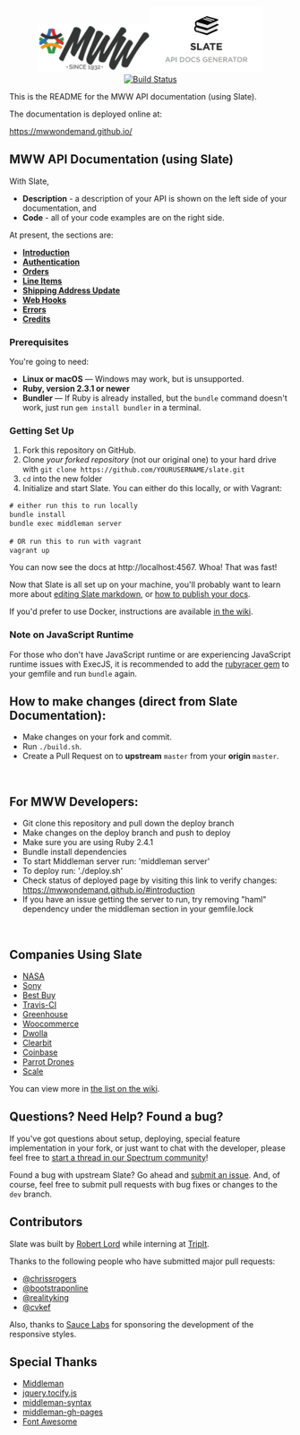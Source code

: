 <p align="center">
  <img src="source/images/logo.png" width="200"/><img src="https://raw.githubusercontent.com/lord/img/master/logo-slate.png" alt="Slate: API Documentation Generator" width="200">
  <br/>
  <a href="https://travis-ci.org/lord/slate"><img src="https://travis-ci.org/lord/slate.svg?branch=master" alt="Build Status"></a>
</p>

This is the README for the MWW API documentation (using Slate).

The documentation is deployed online at:

https://mwwondemand.github.io/

MWW API Documentation (using Slate)
------------------------------

With Slate,
 * **Description** - a description of your API is shown on the left side of your documentation, and
 * **Code** - all of your code examples are on the right side.


 At present, the sections are:

 * **[Introduction](http://mwwondemand.github.io/#introduction)**
 * **[Authentication](http://mwwondemand.github.io/#authentication)**
 * **[Orders](http://mwwondemand.github.io/#orders)**
 * **[Line Items](http://mwwondemand.github.io/#line-items)**
 * **[Shipping Address Update](http://mwwondemand.github.io/#shipping-address-update)**
 * **[Web Hooks](http://mwwondemand.github.io/#web-hooks)**
 * **[Errors](http://mwwondemand.github.io/#errors)**
 * **[Credits](http://mwwondemand.github.io/#credits)**

### Prerequisites

You're going to need:

 - **Linux or macOS** — Windows may work, but is unsupported.
 - **Ruby, version 2.3.1 or newer**
 - **Bundler** — If Ruby is already installed, but the `bundle` command doesn't work, just run `gem install bundler` in a terminal.

### Getting Set Up

1. Fork this repository on GitHub.
2. Clone *your forked repository* (not our original one) to your hard drive with `git clone https://github.com/YOURUSERNAME/slate.git`
3. `cd` into the new folder
4. Initialize and start Slate. You can either do this locally, or with Vagrant:

```shell
# either run this to run locally
bundle install
bundle exec middleman server

# OR run this to run with vagrant
vagrant up
```

You can now see the docs at http://localhost:4567. Whoa! That was fast!

Now that Slate is all set up on your machine, you'll probably want to learn more about [editing Slate markdown](https://github.com/lord/slate/wiki/Markdown-Syntax), or [how to publish your docs](https://github.com/lord/slate/wiki/Deploying-Slate).

If you'd prefer to use Docker, instructions are available [in the wiki](https://github.com/lord/slate/wiki/Docker).

### Note on JavaScript Runtime

For those who don't have JavaScript runtime or are experiencing JavaScript runtime issues with ExecJS, it is recommended to add the [rubyracer gem](https://github.com/cowboyd/therubyracer) to your gemfile and run `bundle` again.


## How to make changes (direct from Slate Documentation):

* Make changes on your fork and commit.
* Run `./build.sh`.
* Create a Pull Request on to **upstream** `master` from your **origin** `master`.

<br/>

## For MWW Developers: 

* Git clone this repository and pull down the deploy branch
* Make changes on the deploy branch and push to deploy
* Make sure you are using Ruby 2.4.1
* Bundle install dependencies
* To start Middleman server run: 'middleman server'
* To deploy run: './deploy.sh'
* Check status of deployed page by visiting this link to verify changes: https://mwwondemand.github.io/#introduction
* If you have an issue getting the server to run, try removing "haml" dependency under the middleman section in your gemfile.lock


<br/>

Companies Using Slate
---------------------------------

* [NASA](https://api.nasa.gov)
* [Sony](http://developers.cimediacloud.com)
* [Best Buy](https://bestbuyapis.github.io/api-documentation/)
* [Travis-CI](https://docs.travis-ci.com/api/)
* [Greenhouse](https://developers.greenhouse.io/harvest.html)
* [Woocommerce](http://woocommerce.github.io/woocommerce-rest-api-docs/)
* [Dwolla](https://docs.dwolla.com/)
* [Clearbit](https://clearbit.com/docs)
* [Coinbase](https://developers.coinbase.com/api)
* [Parrot Drones](http://developer.parrot.com/docs/bebop/)
* [Scale](https://docs.scaleapi.com/)

You can view more in [the list on the wiki](https://github.com/lord/slate/wiki/Slate-in-the-Wild).

Questions? Need Help? Found a bug?
--------------------

If you've got questions about setup, deploying, special feature implementation in your fork, or just want to chat with the developer, please feel free to [start a thread in our Spectrum community](https://spectrum.chat/slate)!

Found a bug with upstream Slate? Go ahead and [submit an issue](https://github.com/lord/slate/issues). And, of course, feel free to submit pull requests with bug fixes or changes to the `dev` branch.

Contributors
--------------------

Slate was built by [Robert Lord](https://lord.io) while interning at [TripIt](https://www.tripit.com/).

Thanks to the following people who have submitted major pull requests:

- [@chrissrogers](https://github.com/chrissrogers)
- [@bootstraponline](https://github.com/bootstraponline)
- [@realityking](https://github.com/realityking)
- [@cvkef](https://github.com/cvkef)

Also, thanks to [Sauce Labs](http://saucelabs.com) for sponsoring the development of the responsive styles.

Special Thanks
--------------------
- [Middleman](https://github.com/middleman/middleman)
- [jquery.tocify.js](https://github.com/gfranko/jquery.tocify.js)
- [middleman-syntax](https://github.com/middleman/middleman-syntax)
- [middleman-gh-pages](https://github.com/edgecase/middleman-gh-pages)
- [Font Awesome](http://fortawesome.github.io/Font-Awesome/)
